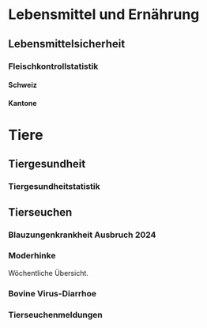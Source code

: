 # Lebensmittel und Ernährung
## Lebensmittelsicherheit
### Fleischkontrollstatistik
#### Schweiz
#### Kantone

# Tiere
## Tiergesundheit
### Tiergesundheitstatistik

## Tierseuchen
### Blauzungenkrankheit Ausbruch 2024
### Moderhinke
Wöchentliche Übersicht.
### Bovine Virus-Diarrhoe
### Tierseuchenmeldungen




